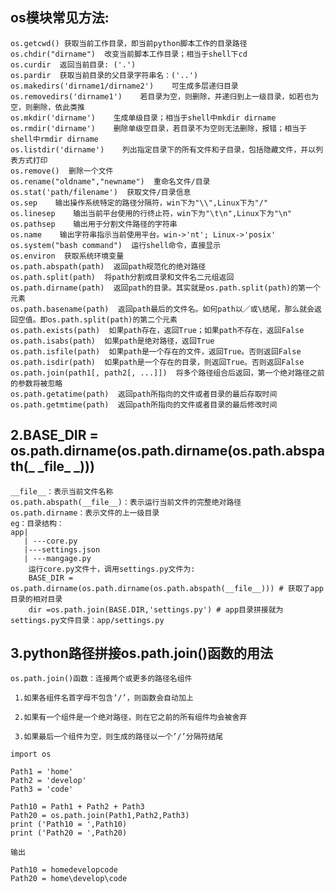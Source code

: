 ## os模块常见方法:
    os.getcwd() 获取当前工作目录，即当前python脚本工作的目录路径
    os.chdir("dirname")  改变当前脚本工作目录；相当于shell下cd
    os.curdir  返回当前目录: ('.')
    os.pardir  获取当前目录的父目录字符串名：('..')
    os.makedirs('dirname1/dirname2')    可生成多层递归目录
    os.removedirs('dirname1')    若目录为空，则删除，并递归到上一级目录，如若也为空，则删除，依此类推
    os.mkdir('dirname')    生成单级目录；相当于shell中mkdir dirname
    os.rmdir('dirname')    删除单级空目录，若目录不为空则无法删除，报错；相当于shell中rmdir dirname
    os.listdir('dirname')    列出指定目录下的所有文件和子目录，包括隐藏文件，并以列表方式打印
    os.remove()  删除一个文件
    os.rename("oldname","newname")  重命名文件/目录
    os.stat('path/filename')  获取文件/目录信息
    os.sep    输出操作系统特定的路径分隔符，win下为"\\",Linux下为"/"
    os.linesep    输出当前平台使用的行终止符，win下为"\t\n",Linux下为"\n"
    os.pathsep    输出用于分割文件路径的字符串
    os.name    输出字符串指示当前使用平台。win->'nt'; Linux->'posix'
    os.system("bash command")  运行shell命令，直接显示
    os.environ  获取系统环境变量
    os.path.abspath(path)  返回path规范化的绝对路径
    os.path.split(path)  将path分割成目录和文件名二元组返回
    os.path.dirname(path)  返回path的目录。其实就是os.path.split(path)的第一个元素
    os.path.basename(path)  返回path最后的文件名。如何path以／或\结尾，那么就会返回空值。即os.path.split(path)的第二个元素
    os.path.exists(path)  如果path存在，返回True；如果path不存在，返回False
    os.path.isabs(path)  如果path是绝对路径，返回True
    os.path.isfile(path)  如果path是一个存在的文件，返回True。否则返回False
    os.path.isdir(path)  如果path是一个存在的目录，则返回True。否则返回False
    os.path.join(path1[, path2[, ...]])  将多个路径组合后返回，第一个绝对路径之前的参数将被忽略
    os.path.getatime(path)  返回path所指向的文件或者目录的最后存取时间
    os.path.getmtime(path)  返回path所指向的文件或者目录的最后修改时间
    
## 2.BASE_DIR = os.path.dirname(os.path.dirname(os.path.abspath(\_ \_file\_ \_)))
    __file__：表示当前文件名称
    os.path.abspath(__file__)：表示运行当前文件的完整绝对路径
    os.path.dirname：表示文件的上一级目录
    eg：目录结构：
    app|
       | ---core.py
       |---settings.json
       | ---mangage.py
        运行core.py文件十，调用settings.py文件为:
        BASE_DIR = os.path.dirname(os.path.dirname(os.path.abspath(__file__))) # 获取了app目录的相对目录
        dir =os.path.join(BASE.DIR,'settings.py') # app目录拼接就为settings.py文件目录：app/settings.py
        
    
## 3.python路径拼接os.path.join()函数的用法

    os.path.join()函数：连接两个或更多的路径名组件

     1.如果各组件名首字母不包含’/’，则函数会自动加上

     2.如果有一个组件是一个绝对路径，则在它之前的所有组件均会被舍弃

     3.如果最后一个组件为空，则生成的路径以一个’/’分隔符结尾

    import os

    Path1 = 'home'
    Path2 = 'develop'
    Path3 = 'code'

    Path10 = Path1 + Path2 + Path3
    Path20 = os.path.join(Path1,Path2,Path3)
    print ('Path10 = ',Path10)
    print ('Path20 = ',Path20)

    输出

    Path10 = homedevelopcode
    Path20 = home\develop\code

